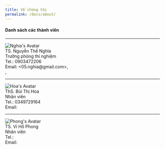 ```yaml
---
title: Về chúng tôi
permalink: /docs/about/
---
```


#### Danh sách các thành viên
<hr>
<!--- <img src="{{ "/assets/img/default-avatar.png" | relative_url }}" alt="Nghia's Avatar"><br/>Dr. Nguyễn Thế Nghĩa<br/>Laboratory head<br/>Tel.: 0903472206<br/>Email: <05.nghia@gmail.com> -->
<img src="{{ "/assets/img/thaynghia.png" | relative_url }}" alt="Nghia's Avatar"><br/>TS. Nguyễn Thế Nghĩa<br/>Trưởng phòng thí nghiệm<br/>Tel.: 0903472206<br/>Email: <05.nghia@gmail.com>,<br/> <nguyenthenghia@hus.edu.vn>,<br/> <nghiant@vnu.edu.vn>
<hr>
<img src="{{ "/assets/img/hoa_2.jpg" | relative_url }}" alt="Hoa's Avatar"><br/>ThS. Bùi Thị Hoa<br/>Nhân viên<br/>Tel.: 0349729164<br/>Email: <hoa.hanab1k55@gmail.com>
<hr>
<img src="{{ "/assets/img/phong_2.png" | relative_url }}" alt="Phong's Avatar"><br/>TS. Vi Hồ Phong<br/>Nhân viên<br/>Tel.:<br/>Email: <vihophong@hus.edu.vn>